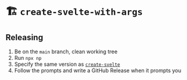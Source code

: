# 🏗 `create-svelte-with-args`

## Releasing

1. Be on the `main` branch, clean working tree
1. Run `npx np`
1. Specify the same version as [`create-svelte`](https://github.com/sveltejs/kit/blob/master/packages/create-svelte/package.json#L3)
1. Follow the prompts and write a GitHub Release when it prompts you
